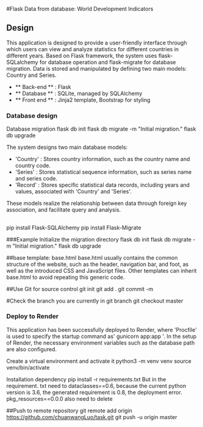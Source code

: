 #Flask
Data from database: World Development Indicators

## Design
This application is designed to provide a user-friendly interface through which users can view and 
analyze statistics for different countries in different years. Based on Flask framework, 
the system uses flask-SQLalchemy for database operation and flask-migrate for database migration. 
Data is stored and manipulated by defining two main models: Country and Series.

- ** Back-end ** : Flask
- ** Database ** : SQLite, managed by SQLAlchemy
- ** Front end ** : Jinja2 template, Bootstrap for styling

### Database design
Database migration
flask db init
flask db migrate -m "Initial migration."
flask db upgrade

The system designs two main database models:

- 'Country' : Stores country information, such as the country name and country code.
- 'Series' : Stores statistical sequence information, such as series name and series code.
- 'Record' : Stores specific statistical data records, including years and values, associated with 'Country' and 'Series'.

These models realize the relationship between data through foreign key association, and facilitate query and analysis.

##
pip install Flask-SQLAlchemy
pip install Flask-Migrate

###Example Initialize the migration directory
flask db init
flask db migrate -m "Initial migration."
flask db upgrade

##base template: base.html
base.html usually contains the common structure of the website, such as the header, navigation bar, and foot, as well as the introduced CSS and JavaScript files. 
Other templates can inherit base.html to avoid repeating this generic code.

##Use Git for source control
git init
git add .
git commit -m 

#Check the branch you are currently in
git branch
git checkout master


### Deploy to Render

This application has been successfully deployed to Render, where 'Procfile' is used to specify the startup command as' gunicorn app:app '. 
In the setup of Render, the necessary environment variables such as the database path are also configured.

Create a virtual environment and activate it
python3 -m venv venv
source venv/bin/activate

Installation dependency
pip install -r requirements.txt
But in the requirement. txt need to dataclasses==0.6, because the current python version is 3.6, the generated requirement is 0.8, the deployment error.
pkg_resources==0.0.0 also need to delete

##Push to remote repository
git remote add origin <https://github.com/chuanwangLuo/task.git>
git push -u origin master







